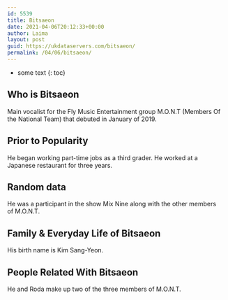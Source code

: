 ```yaml
---
id: 5539
title: Bitsaeon
date: 2021-04-06T20:12:33+00:00
author: Laima
layout: post
guid: https://ukdataservers.com/bitsaeon/
permalink: /04/06/bitsaeon/
---
```


* some text
{: toc}


## Who is Bitsaeon
                  
                  
                  
Main vocalist for the Fly Music Entertainment group M.O.N.T (Members Of the National Team) that debuted in January of 2019.
                  
              
            
              
            
                
                
                
## Prior to Popularity
                  
                  
                  
He began working part-time jobs as a third grader. He worked at a Japanese restaurant for three years.
                  
              
            
              
            
                
                
                
## Random data
                  
                  
                  
He was a participant in the show Mix Nine along with the other members of M.O.N.T.
                  
              
            
              
            
                
                
                
## Family & Everyday Life of Bitsaeon
                  
                  
                  
His birth name is Kim Sang-Yeon.
                  
              
            
              
            
                
                
                
## People Related With Bitsaeon
                  
                  
                  
He and Roda make up two of the three members of M.O.N.T.
                  
              
            
              
            
                
              
            
              
              
            
            
              
            
          
          
          